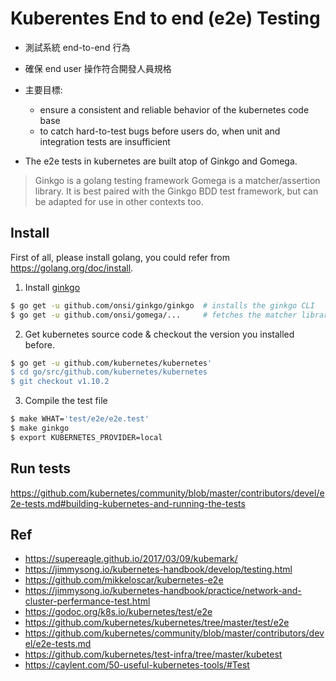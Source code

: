 # Kuberentes End to end (e2e) Testing
- 測試系統 end-to-end 行為
- 確保 end user 操作符合開發人員規格

- 主要目標:
    - ensure a consistent and reliable behavior of the kubernetes code base
    - to catch hard-to-test bugs before users do, when unit and integration tests are insufficient

- The e2e tests in kubernetes are built atop of Ginkgo and Gomega.
> Ginkgo is a golang testing framework
> Gomega is a matcher/assertion library. It is best paired with the Ginkgo BDD test framework, but can be adapted for use in other contexts too.

## Install
First of all, please install golang, you could refer from https://golang.org/doc/install.
1. Install [ginkgo](https://github.com/onsi/ginkgo)
```sh
$ go get -u github.com/onsi/ginkgo/ginkgo  # installs the ginkgo CLI
$ go get -u github.com/onsi/gomega/...     # fetches the matcher library
```
2. Get kubernetes source code & checkout the version you installed before.
```sh
$ go get -u github.com/kubernetes/kubernetes'
$ cd go/src/github.com/kubernetes/kubernetes
$ git checkout v1.10.2
```
3. Compile the test file
```sh
$ make WHAT='test/e2e/e2e.test'
$ make ginkgo
$ export KUBERNETES_PROVIDER=local
```
## Run tests
https://github.com/kubernetes/community/blob/master/contributors/devel/e2e-tests.md#building-kubernetes-and-running-the-tests


<!--## Try
- https://github.com/sufuf3/kubernetes-e2e
- like
```sh
Ran 155 of 852 Specs in 3435.885 seconds
FAIL! -- 134 Passed | 21 Failed | 0 Pending | 697 Skipped
```-->

## Ref
- https://supereagle.github.io/2017/03/09/kubemark/
- https://jimmysong.io/kubernetes-handbook/develop/testing.html
- https://github.com/mikkeloscar/kubernetes-e2e
- https://jimmysong.io/kubernetes-handbook/practice/network-and-cluster-perfermance-test.html
- https://godoc.org/k8s.io/kubernetes/test/e2e
- https://github.com/kubernetes/kubernetes/tree/master/test/e2e
- https://github.com/kubernetes/community/blob/master/contributors/devel/e2e-tests.md
- https://github.com/kubernetes/test-infra/tree/master/kubetest
- https://caylent.com/50-useful-kubernetes-tools/#Test
